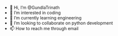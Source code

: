 - 👋 Hi, I’m @GundlaTrinath
- 👀 I’m interested in coding
- 🌱 I’m currently learning engineering
- 💞️ I’m looking to collaborate on python development
- 📫 How to reach me through email

<!---
GundlaTrinath/GundlaTrinath is a ✨ special ✨ repository because its `README.md` (this file) appears on your GitHub profile.
You can click the Preview link to take a look at your changes.
--->
